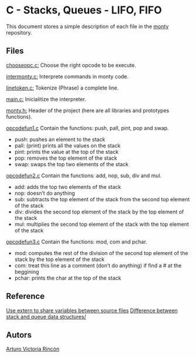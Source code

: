 #  C - Stacks, Queues - LIFO, FIFO
This document stores a simple description of each file in the  [monty](https://github.com/arvicrin/monty) repository.

## Files
[chooseopc.c:](https://github.com/arvicrin/monty/blob/master/chooseopc.c "chooseopc.c")
Choose the right opcode to be execute.

[intermonty.c:](https://github.com/arvicrin/monty/blob/master/intermonty.c "intermonty.c")
Interprete commands in monty code.

[linetoken.c:](https://github.com/arvicrin/monty/blob/master/linetoken.c "linetoken.c")
Tokenize (Phrase) a complete line.

[main.c:](https://github.com/arvicrin/monty/blob/master/main.c "main.c")
Inicialitize the interpreter.

[monty.h:](https://github.com/arvicrin/monty/blob/master/monty.h "monty.h")
Header of the project (here are all libraries and prototypes functions).

[opcodefun1.c](https://github.com/arvicrin/monty/blob/master/opcodefun1.c "opcodefun1.c")
Contain the functions: push, pall, pint, pop and swap.

- push: pushes an element to the stack
- pall: (print) prints all the values on the stack
- pint: prints the value at the top of the stack
- pop: removes the top element of the stack
- swap: swaps the top two elements of the stack

[opcodefun2.c](https://github.com/arvicrin/monty/blob/master/opcodefun2.c "opcodefun2.c")
Contain the functions: add, nop, sub, div and mul.

- add: adds the top two elements of the stack
- nop: doesn’t do anything
- sub: subtracts the top element of the stack from the second top element of the stack
- div: divides the second top element of the stack by the top element of the stack
- mul: multiplies the second top element of the stack with the top element of the stack

[opcodefun3.c](https://github.com/arvicrin/monty/blob/master/opcodefun3.c "opcodefun3.c")
Contain the functions: mod, com and pchar.

- mod: computes the rest of the division of the second top element of the stack by the top element of the stack
- com: treat this line as a comment (don’t do anything) if find a # at the beggining
- pchar: prints the char at the top of the stack

## Reference 
[Use extern to share variables between source files](https://stackoverflow.com/questions/1433204/how-do-i-use-extern-to-share-variables-between-source-files)
[Difference between stack and queue data structures/](https://www.geeksforgeeks.org/difference-between-stack-and-queue-data-structures/)
## Autors
[Arturo Victoria Rincón](https://twitter.com/arvicrin)
